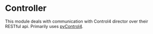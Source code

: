 # Controller

This module deals with communication with Control4 director over their RESTful api. Primarily uses [pyControl4](https://github.com/lawtancool/pyControl4).
